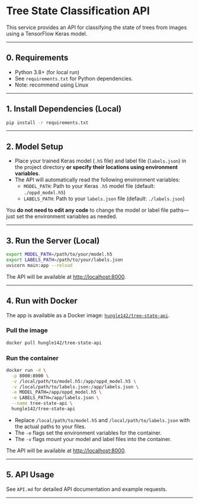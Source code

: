 # Tree State Classification API

This service provides an API for classifying the state of trees from images using a TensorFlow Keras model.

---

## 0. Requirements

- Python 3.8+ (for local run)
- See `requirements.txt` for Python dependencies.
- Note: recommend using Linux

---

## 1. Install Dependencies (Local)

```bash
pip install -r requirements.txt
```

---

## 2. Model Setup

- Place your trained Keras model (`.h5` file) and label file (`labels.json`) in the project directory **or specify their locations using environment variables**.
- The API will automatically read the following environment variables:
  - `MODEL_PATH`: Path to your Keras `.h5` model file (default: `./oppd_model.h5`)
  - `LABELS_PATH`: Path to your `labels.json` file (default: `./labels.json`)

You **do not need to edit any code** to change the model or label file paths—just set the environment variables as needed.

---

## 3. Run the Server (Local)

```bash
export MODEL_PATH=/path/to/your/model.h5
export LABELS_PATH=/path/to/your/labels.json
uvicorn main:app --reload
```

The API will be available at [http://localhost:8000](http://localhost:8000).

---

## 4. Run with Docker

The app is available as a Docker image: [`hungle142/tree-state-api`](https://hub.docker.com/r/hungle142/tree-state-api).

### Pull the image

```bash
docker pull hungle142/tree-state-api
```

### Run the container

```bash
docker run -d \
  -p 8000:8000 \
  -v /local/path/to/model.h5:/app/oppd_model.h5 \
  -v /local/path/to/labels.json:/app/labels.json \
  -e MODEL_PATH=/app/oppd_model.h5 \
  -e LABELS_PATH=/app/labels.json \
  --name tree-state-api \
  hungle142/tree-state-api
```

- Replace `/local/path/to/model.h5` and `/local/path/to/labels.json` with the actual paths to your files.
- The `-e` flags set the environment variables for the container.
- The `-v` flags mount your model and label files into the container.

The API will be available at [http://localhost:8000](http://localhost:8000).

---

## 5. API Usage

See `API.md` for detailed API documentation and example requests.

---